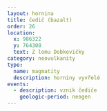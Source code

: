 ```yaml
---
layout: hornina
title: čedič (bazalt)
order: 26
location:
  x: 986322
  y: 764308
  text: Z lomu Dobkovičky
category: neovulkanity
type:
  name: magmatity
  description: horniny vyvřelé
events:
  - description: vznik čediče
    geologic-period: neogen
---
```


